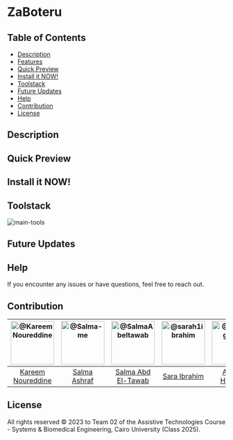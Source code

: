 # ZaBoteru

## Table of Contents
- [Description](#description)
- [Features](#features)
- [Quick Preview](#quick-preview)
- [Install it NOW!](#install-it-now)
- [Toolstack](#toolstack)
- [Future Updates](#future-updates)
- [Help](#help)
- [Contribution](#contribution)
- [License](#license)

## Description


## Quick Preview


## Install it NOW!


## Toolstack

![main-tools](https://go-skill-icons.vercel.app/api/icons?i=dart,flutter,firebase)

## Future Updates


## Help

If you encounter any issues or have questions, feel free to reach out.

## Contribution

| <a href="https://github.com/cln-Kafka"><img src="https://avatars.githubusercontent.com/u/100665578?v=4" width="100px" alt="@Kareem Noureddine"></a> | <a href="https://github.com/Salma-me"><img src="https://avatars.githubusercontent.com/u/114951438?v=4" width="100px" alt="@Salma-me"></a> | <a href="https://github.com/SalmaAbeltawab"><img src="https://avatars.githubusercontent.com/u/112682498?v=4" width="100px" alt="@SalmaAbeltawab"></a> | <a href="https://github.com/sarah1ibrahim"><img src="https://avatars.githubusercontent.com/u/99448829?v=4" width="100px" alt="@sarah1ibrahim"></a> | <a href="https://github.com/RushingBlast"><img src="https://avatars.githubusercontent.com/u/96780345?v=4" width="100px" alt="@RushingBlast"></a> |
| :-: | :-: | :-: | :-: | :-: |
| [Kareem Noureddine](https://github.com/cln-Kafka) | [Salma Ashraf](https://github.com/Salma-me) | [Salma Abd El-Tawab](https://github.com/SalmaAbeltawab) | [Sara Ibrahim](https://github.com/sarah1ibrahim) | [Assem Hussein](https://github.com/RushingBlast) |


## License

All rights reserved © 2023 to Team 02 of the Assistive Technologies Course - Systems & Biomedical Engineering, Cairo University (Class 2025).
